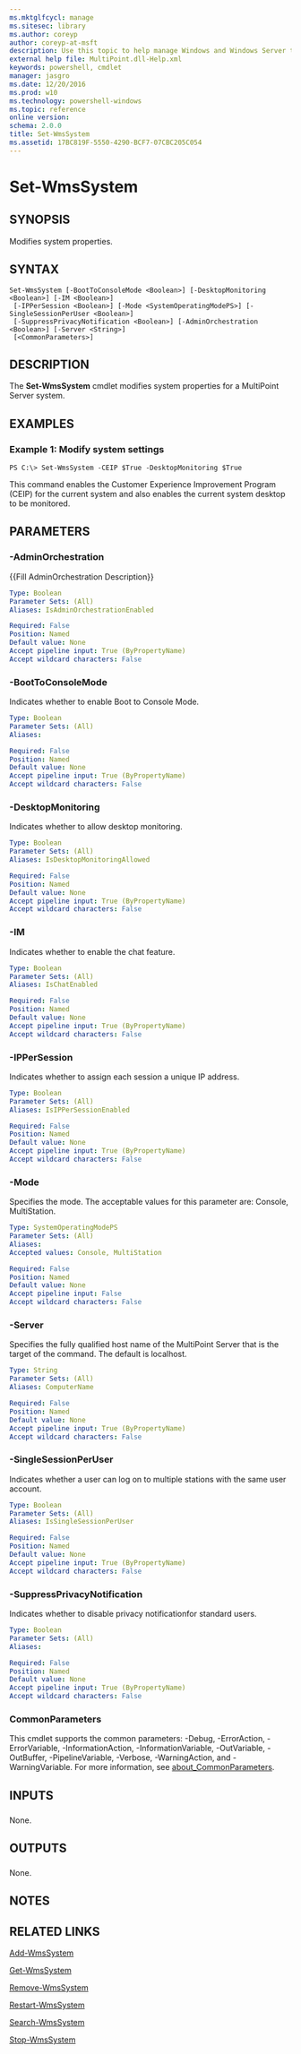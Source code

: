 ```yaml
---
ms.mktglfcycl: manage
ms.sitesec: library
ms.author: coreyp
author: coreyp-at-msft
description: Use this topic to help manage Windows and Windows Server technologies with Windows PowerShell.
external help file: MultiPoint.dll-Help.xml
keywords: powershell, cmdlet
manager: jasgro
ms.date: 12/20/2016
ms.prod: w10
ms.technology: powershell-windows
ms.topic: reference
online version: 
schema: 2.0.0
title: Set-WmsSystem
ms.assetid: 17BC819F-5550-4290-BCF7-07CBC205C054
---
```


# Set-WmsSystem

## SYNOPSIS
Modifies system properties.

## SYNTAX

```
Set-WmsSystem [-BootToConsoleMode <Boolean>] [-DesktopMonitoring <Boolean>] [-IM <Boolean>]
 [-IPPerSession <Boolean>] [-Mode <SystemOperatingModePS>] [-SingleSessionPerUser <Boolean>]
 [-SuppressPrivacyNotification <Boolean>] [-AdminOrchestration <Boolean>] [-Server <String>]
 [<CommonParameters>]
```

## DESCRIPTION
The **Set-WmsSystem** cmdlet modifies system properties for a MultiPoint Server system.

## EXAMPLES

### Example 1: Modify system settings
```
PS C:\> Set-WmsSystem -CEIP $True -DesktopMonitoring $True
```

This command enables the Customer Experience Improvement Program (CEIP) for the current system and also enables the current system desktop to be monitored.

## PARAMETERS

### -AdminOrchestration
{{Fill AdminOrchestration Description}}

```yaml
Type: Boolean
Parameter Sets: (All)
Aliases: IsAdminOrchestrationEnabled

Required: False
Position: Named
Default value: None
Accept pipeline input: True (ByPropertyName)
Accept wildcard characters: False
```

### -BootToConsoleMode
Indicates whether to enable Boot to Console Mode.

```yaml
Type: Boolean
Parameter Sets: (All)
Aliases: 

Required: False
Position: Named
Default value: None
Accept pipeline input: True (ByPropertyName)
Accept wildcard characters: False
```

### -DesktopMonitoring
Indicates whether to allow desktop monitoring.

```yaml
Type: Boolean
Parameter Sets: (All)
Aliases: IsDesktopMonitoringAllowed

Required: False
Position: Named
Default value: None
Accept pipeline input: True (ByPropertyName)
Accept wildcard characters: False
```

### -IM
Indicates whether to enable the chat feature.

```yaml
Type: Boolean
Parameter Sets: (All)
Aliases: IsChatEnabled

Required: False
Position: Named
Default value: None
Accept pipeline input: True (ByPropertyName)
Accept wildcard characters: False
```

### -IPPerSession
Indicates whether to assign each session a unique IP address.

```yaml
Type: Boolean
Parameter Sets: (All)
Aliases: IsIPPerSessionEnabled

Required: False
Position: Named
Default value: None
Accept pipeline input: True (ByPropertyName)
Accept wildcard characters: False
```

### -Mode
Specifies the mode.
The acceptable values for this parameter are: Console, MultiStation.

```yaml
Type: SystemOperatingModePS
Parameter Sets: (All)
Aliases: 
Accepted values: Console, MultiStation

Required: False
Position: Named
Default value: None
Accept pipeline input: False
Accept wildcard characters: False
```

### -Server
Specifies the fully qualified host name of the MultiPoint Server that is the target of the command.
The default is localhost.

```yaml
Type: String
Parameter Sets: (All)
Aliases: ComputerName

Required: False
Position: Named
Default value: None
Accept pipeline input: True (ByPropertyName)
Accept wildcard characters: False
```

### -SingleSessionPerUser
Indicates whether a user can log on to multiple stations with the same user account.

```yaml
Type: Boolean
Parameter Sets: (All)
Aliases: IsSingleSessionPerUser

Required: False
Position: Named
Default value: None
Accept pipeline input: True (ByPropertyName)
Accept wildcard characters: False
```

### -SuppressPrivacyNotification
Indicates whether to disable privacy notificationfor standard users.

```yaml
Type: Boolean
Parameter Sets: (All)
Aliases: 

Required: False
Position: Named
Default value: None
Accept pipeline input: True (ByPropertyName)
Accept wildcard characters: False
```

### CommonParameters
This cmdlet supports the common parameters: -Debug, -ErrorAction, -ErrorVariable, -InformationAction, -InformationVariable, -OutVariable, -OutBuffer, -PipelineVariable, -Verbose, -WarningAction, and -WarningVariable. For more information, see [about_CommonParameters](http://go.microsoft.com/fwlink/?LinkID=113216).

## INPUTS

###  
None.

## OUTPUTS

###  
None.

## NOTES

## RELATED LINKS

[Add-WmsSystem](./Add-WmsSystem.md)

[Get-WmsSystem](./Get-WmsSystem.md)

[Remove-WmsSystem](./Remove-WmsSystem.md)

[Restart-WmsSystem](./Restart-WmsSystem.md)

[Search-WmsSystem](./Search-WmsSystem.md)

[Stop-WmsSystem](./Stop-WmsSystem.md)

